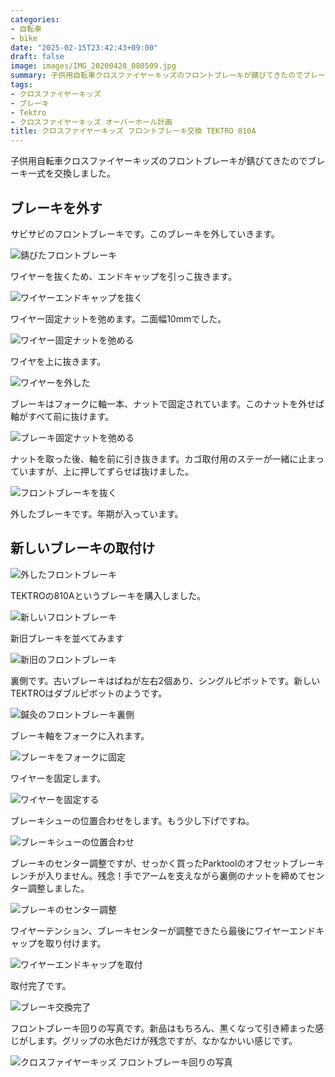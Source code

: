 ```yaml
---
categories:
- 自転車
- bike
date: "2025-02-15T23:42:43+09:00"
draft: false
image: images/IMG_20200428_080509.jpg
summary: 子供用自転車クロスファイヤーキッズのフロントブレーキが錆びてきたのでブレーキ一式を交換しました。
tags:
- クロスファイヤーキッズ
- ブレーキ
- Tektro
- クロスファイヤーキッズ オーバーホール計画
title: クロスファイヤーキッズ フロントブレーキ交換 TEKTRO 810A
---
```


子供用自転車クロスファイヤーキッズのフロントブレーキが錆びてきたのでブレーキ一式を交換しました。

## ブレーキを外す

サビサビのフロントブレーキです。このブレーキを外していきます。

![錆びたフロントブレーキ](./images/IMG_20200428_070238.jpg)

ワイヤーを抜くため、エンドキャップを引っこ抜きます。

![ワイヤーエンドキャップを抜く](./images/IMG_20200428_070701.jpg)

ワイヤー固定ナットを弛めます。二面幅10mmでした。

![ワイヤー固定ナットを弛める](./images/IMG_20200428_070508.jpg)

ワイヤを上に抜きます。

![ワイヤーを外した](./images/IMG_20200428_070816.jpg)

ブレーキはフォークに軸一本、ナットで固定されています。このナットを外せば軸がすべて前に抜けます。

![ブレーキ固定ナットを弛める](./images/IMG_20200428_070441.jpg)

ナットを取った後、軸を前に引き抜きます。カゴ取付用のステーが一緒に止まっていますが、上に押してずらせば抜けました。

![フロントブレーキを抜く](./images/IMG_20200428_071017.jpg)

外したブレーキです。年期が入っています。

## 新しいブレーキの取付け

![外したフロントブレーキ](./images/IMG_20200428_071049.jpg)

TEKTROの810Aというブレーキを購入しました。

![新しいフロントブレーキ](./images/IMG_20200428_070140.jpg)

新旧ブレーキを並べてみます

![新旧のフロントブレーキ](./images/IMG_20200428_071248.jpg)

裏側です。古いブレーキはばねが左右2個あり、シングルピボットです。新しいTEKTROはダブルピボットのようです。

![鍼灸のフロントブレーキ裏側](./images/IMG_20200428_071304.jpg)

ブレーキ軸をフォークに入れます。

![ブレーキをフォークに固定](./images/IMG_20200428_071955.jpg)

ワイヤーを固定します。

![ワイヤーを固定する](./images/IMG_20200428_072209.jpg)

ブレーキシューの位置合わせをします。もう少し下げですね。

![ブレーキシューの位置合わせ](./images/IMG_20200428_072326.jpg)

ブレーキのセンター調整ですが、せっかく買ったParktoolのオフセットブレーキレンチが入りません。残念！手でアームを支えながら裏側のナットを締めてセンター調整しました。

![ブレーキのセンター調整](./images/IMG_20200428_072940.jpg)

ワイヤーテンション、ブレーキセンターが調整できたら最後にワイヤーエンドキャップを取り付けます。

![ワイヤーエンドキャップを取付](./images/IMG_20200428_080440.jpg)

取付完了です。

![ブレーキ交換完了](./images/IMG_20200428_080455.jpg)

フロントブレーキ回りの写真です。新品はもちろん、黒くなって引き締まった感じがします。グリップの水色だけが残念ですが、なかなかいい感じです。

![クロスファイヤーキッズ フロントブレーキ回りの写真](./images/IMG_20200428_080528.jpg)
